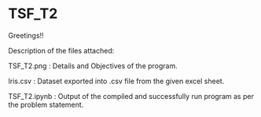 # TSF_T2

Greetings!!

Description of the files attached:

TSF_T2.png : Details and Objectives of the program.

Iris.csv : Dataset exported into .csv file from the given excel sheet.

TSF_T2.ipynb : Output of the compiled and successfully run program as per the problem statement.
